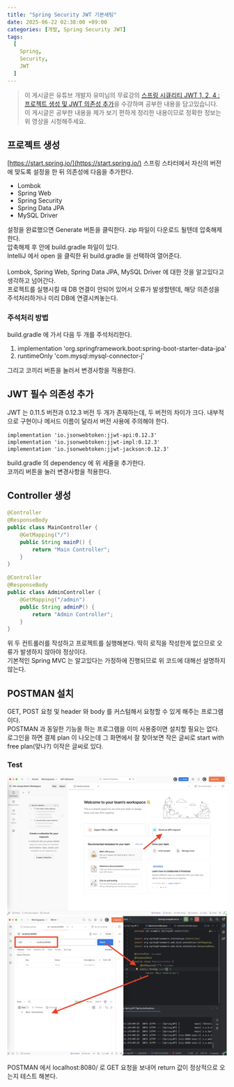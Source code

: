 ```yaml
---
title: "Spring Security JWT 기본세팅"
date: 2025-06-22 02:38:00 +09:00
categories: [개발, Spring Security JWT]
tags:
  [
    Spring,
    Security,
    JWT
  ]
---
```


> 이 게시글은 유튜브 개발자 유미님의 무료강의 [스프링 시큐리티 JWT 1, 2, 4 : 프로젝트 생성 및 JWT 의존성 추가](https://www.youtube.com/watch?v=ZTaZOCqTez4&ab_channel=%EA%B0%9C%EB%B0%9C%EC%9E%90%EC%9C%A0%EB%AF%B8)을 수강하며 공부한 내용을 담고있습니다.<br>
> 이 게시글은 공부한 내용을 제가 보기 편하게 정리한 내용이므로 정확한 정보는 위 영상을 시청해주세요.<br>

## 프로젝트 생성

[https://start.spring.io/](https://start.spring.io/) 스프링 스타터에서 자신의 버전에 맞도록 설정을 한 뒤 의존성에 다음을 추가한다.<br>

- Lombok
- Spring Web
- Spring Security
- Spring Data JPA
- MySQL Driver

설정을 완료했으면 Generate 버튼을 클릭한다. zip 파일이 다운로드 될텐데 압축해제 한다.<br>
압축해제 후 안에 build.gradle 파일이 있다.<br>
IntelliJ 에서 open 을 클릭한 뒤 build.gradle 을 선택하여 열어준다.<br>
<br>
Lombok, Spring Web, Spring Data JPA, MySQL Driver 에 대한 것을 알고있다고 생각하고 넘어간다.<br>
프로젝트를 실행시킬 때 DB 연결이 안되어 있어서 오류가 발생할텐데, 해당 의존성을 주석처리하거나 미리 DB에 연결시켜놓는다.<br>

### 주석처리 방법
build.gradle 에 가서 다음 두 개를 주석처리한다.<br>

1. implementation 'org.springframework.boot:spring-boot-starter-data-jpa'
2. runtimeOnly 'com.mysql:mysql-connector-j'

그리고 코끼리 버튼을 눌러서 변경사항을 적용한다.<br>

## JWT 필수 의존성 추가
JWT 는 0.11.5 버전과 0.12.3 버전 두 개가 존재하는데, 두 버전의 차이가 크다. 내부적으로 구현이나 메서드 이름이 달라서 버전 사용에 주의해야 한다.<br>

```
implementation 'io.jsonwebtoken:jjwt-api:0.12.3'
implementation 'io.jsonwebtoken:jjwt-impl:0.12.3'
implementation 'io.jsonwebtoken:jjwt-jackson:0.12.3'
```

build.gradle 의 dependency 에 위 세줄을 추가한다.<br>
코끼리 버튼을 눌러 변경사항을 적용한다.<br>

## Controller 생성

```java
@Controller
@ResponseBody
public class MainController {
    @GetMapping("/")
    public String mainP() {
        return "Main Controller";
    }
}
```

```java
@Controller
@ResponseBody
public class AdminController {
    @GetMapping("/admin")
    public String adminP() {
        return "Admin Controller";
    }
}
```

위 두 컨트롤러를 작성하고 프로젝트를 실행해본다. 딱히 로직을 작성한게 없으므로 오류가 발생하지 않아야 정상이다.<br>
기본적인 Spring MVC 는 알고있다는 가정하에 진행되므로 위 코드에 대해선 설명하지 않는다.<br>

## POSTMAN 설치
GET, POST 요청 및 header 와 body 를 커스텀해서 요청할 수 있게 해주는 프로그램이다.<br>
POSTMAN 과 동일한 기능을 하는 프로그램을 이미 사용중이면 설치할 필요는 없다.<br>
로그인을 하면 결제 plan 이 나오는데 그 화면에서 잘 찾아보면 작은 글씨로 start with free plan(맞나?) 이작은 글씨로 있다.<br>

### Test

![사진1](https://github.com/Hoon1999/hoon1999.github.io/blob/main/assets/img/2025-06-22-스프링시큐리티JWT기본세팅/1.png?raw=true)<br>
![사진2](https://github.com/Hoon1999/hoon1999.github.io/blob/main/assets/img/2025-06-22-스프링시큐리티JWT기본세팅/2.png?raw=true)<br>

POSTMAN 에서 localhost:8080/ 로 GET 요청을 보내어 return 값이 정상적으로 오는지 테스트 해본다.<br>
